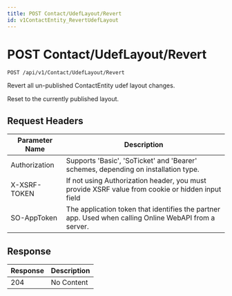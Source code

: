 ```yaml
---
title: POST Contact/UdefLayout/Revert
id: v1ContactEntity_RevertUdefLayout
---
```


# POST Contact/UdefLayout/Revert

```http
POST /api/v1/Contact/UdefLayout/Revert
```

Revert all un-published ContactEntity udef layout changes.

Reset to the currently published layout.






## Request Headers

| Parameter Name | Description |
|----------------|-------------|
| Authorization  | Supports 'Basic', 'SoTicket' and 'Bearer' schemes, depending on installation type. |
| X-XSRF-TOKEN   | If not using Authorization header, you must provide XSRF value from cookie or hidden input field |
| SO-AppToken | The application token that identifies the partner app. Used when calling Online WebAPI from a server. |


## Response


| Response | Description |
|----------------|-------------|
| 204 | No Content |